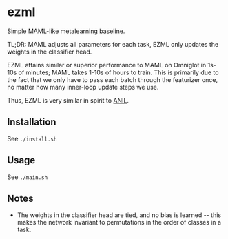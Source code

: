 # ezml

Simple MAML-like metalearning baseline.

TL;DR: MAML adjusts all parameters for each task, EZML only updates the weights in the classifier head.

EZML attains similar or superior performance to MAML on Omniglot in 1s-10s of minutes; MAML takes 1-10s of hours to train.  This is primarily due to the fact that we only have to pass each batch through the featurizer once, no matter how many inner-loop update steps we use.

Thus, EZML is very similar in spirit to [ANIL](https://arxiv.org/abs/1909.09157).

## Installation

See `./install.sh`

## Usage

See `./main.sh`

## Notes

- The weights in the classifier head are tied, and no bias is learned -- this makes the network invariant to permutations in the order of classes in a task.
